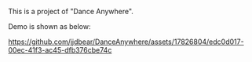 This is a project of "Dance Anywhere".

Demo is shown as below:




https://github.com/jjdbear/DanceAnywhere/assets/17826804/edc0d017-00ec-41f3-ac45-dfb376cbe74c

